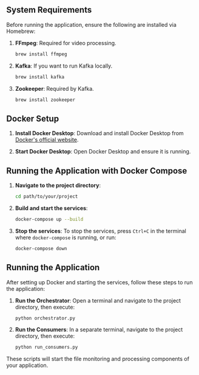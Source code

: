 ## System Requirements

Before running the application, ensure the following are installed via Homebrew:

1. **FFmpeg**: Required for video processing.
   ```bash
   brew install ffmpeg
   ```

2. **Kafka**: If you want to run Kafka locally.
   ```bash
   brew install kafka
   ```

3. **Zookeeper**: Required by Kafka.
   ```bash
   brew install zookeeper
   ```

## Docker Setup

1. **Install Docker Desktop**: Download and install Docker Desktop from [Docker's official website](https://www.docker.com/products/docker-desktop).

2. **Start Docker Desktop**: Open Docker Desktop and ensure it is running.

## Running the Application with Docker Compose

1. **Navigate to the project directory**:
   ```bash
   cd path/to/your/project
   ```

2. **Build and start the services**:
   ```bash
   docker-compose up --build
   ```

3. **Stop the services**:
   To stop the services, press `Ctrl+C` in the terminal where `docker-compose` is running, or run:
   ```bash
   docker-compose down
   ```

## Running the Application

After setting up Docker and starting the services, follow these steps to run the application:

1. **Run the Orchestrator**:
   Open a terminal and navigate to the project directory, then execute:
   ```bash
   python orchestrator.py
   ```

2. **Run the Consumers**:
   In a separate terminal, navigate to the project directory, then execute:
   ```bash
   python run_consumers.py
   ```

These scripts will start the file monitoring and processing components of your application.

